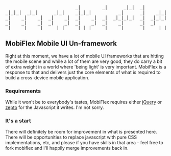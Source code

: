 <pre>                          _|        _|      _|_|  _|                    
_|_|_|  _|_|      _|_|    _|_|_|          _|      _|    _|_|    _|    _|
_|    _|    _|  _|    _|  _|    _|  _|  _|_|_|_|  _|  _|_|_|_|    _|_|    
_|    _|    _|  _|    _|  _|    _|  _|    _|      _|  _|        _|    _|  
_|    _|    _|    _|_|    _|_|_|    _|    _|      _|    _|_|_|  _|    _|</pre>

## MobiFlex Mobile UI Un-framework

Right at this moment, we have a lot of mobile UI frameworks that are hitting the mobile scene and while a lot of them are very good, they do carry a bit of extra weight in a world where 'being light' is very important.  MobiFlex is a response to that and delivers just the core elements of what is required to build a cross-device mobile application.

### Requirements

While it won't be to everybody's tastes, MobiFlex requires either [jQuery](http://jquery.com) or [zepto](https://github.com/madrobby/zepto) for the Javascript it writes.  I'm not sorry.

### It's a start

There will definitely be room for improvement in what is presented here.  There will be opportunities to replace javascript with pure CSS implementations, etc, and please if you have skills in that area - feel free to fork mobiflex and I'll happily merge improvements back in. 